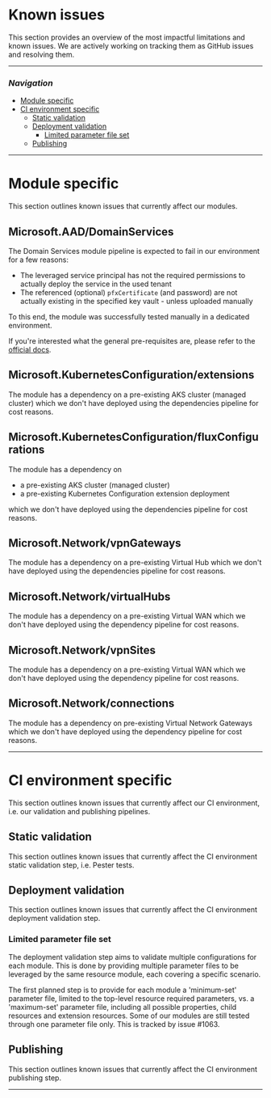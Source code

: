 # Known issues

This section provides an overview of the most impactful limitations and known issues. We are actively working on tracking them as GitHub issues and resolving them.

---

### _Navigation_

- [Module specific](#module-specific)
- [CI environment specific](#ci-environment-specific)
    - [Static validation](#static-validation)
    - [Deployment validation](#deployment-validation)
        - [Limited parameter file set](#limited-parameter-file-set)
    - [Publishing](#publishing)

---

# Module specific

This section outlines known issues that currently affect our modules.

## Microsoft.AAD/DomainServices

The Domain Services module pipeline is expected to fail in our environment for a few reasons:

-  The leveraged service principal has not the required permissions to actually deploy the service in the used tenant
-  The referenced (optional) `pfxCertificate` (and password) are not actually existing in the specified key vault - unless uploaded manually

To this end, the module was successfully tested manually in a dedicated environment.

If you're interested what the general pre-requisites are, please refer to the [official docs](https://docs.microsoft.com/en-us/azure/active-directory-domain-services/tutorial-create-instance#prerequisites).

## Microsoft.KubernetesConfiguration/extensions

The module has a dependency on a pre-existing AKS cluster (managed cluster) which we don't have deployed using the dependencies pipeline for cost reasons.

## Microsoft.KubernetesConfiguration/fluxConfigurations

The module has a dependency on

- a pre-existing AKS cluster (managed cluster)
- a pre-existing Kubernetes Configuration extension deployment

which we don't have deployed using the dependencies pipeline for cost reasons.

## Microsoft.Network/vpnGateways

The module has a dependency on a pre-existing Virtual Hub which we don't have deployed using the dependencies pipeline for cost reasons.

## Microsoft.Network/virtualHubs

The module has a dependency on a pre-existing Virtual WAN which we don't have deployed using the dependency pipeline for cost reasons.

## Microsoft.Network/vpnSites

The module has a dependency on a pre-existing Virtual WAN which we don't have deployed using the dependency pipeline for cost reasons.

## Microsoft.Network/connections

The module has a dependency on pre-existing Virtual Network Gateways which we don't have deployed using the dependency pipeline for cost reasons.

---

# CI environment specific

This section outlines known issues that currently affect our CI environment, i.e. our validation and publishing pipelines.

## Static validation

This section outlines known issues that currently affect the CI environment static validation step, i.e. Pester tests.

## Deployment validation

This section outlines known issues that currently affect the CI environment deployment validation step.

### Limited parameter file set

The deployment validation step aims to validate multiple configurations for each module. This is done by providing multiple parameter files to be leveraged by the same resource module, each covering a specific scenario.

The first planned step is to provide for each module a 'minimum-set' parameter file, limited to the top-level resource required parameters, vs. a 'maximum-set' parameter file, including all possible properties, child resources and extension resources. Some of our modules are still tested through one parameter file only. This is tracked by issue #1063.

## Publishing

This section outlines known issues that currently affect the CI environment publishing step.

---
